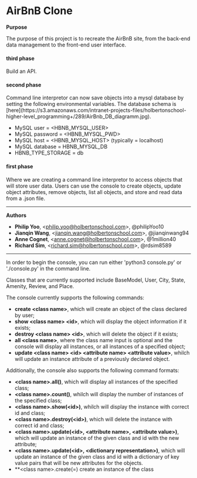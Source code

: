 # AirBnB Clone

**Purpose**

The purpose of this project is to recreate the AirBnB site, from the back-end data management to the front-end user interface. 

<h4>third phase</h4>
Build an API.

<h4>second phase</h4>
Command line interpretor can now save objects into a mysql database by setting the following environmental variables. The database schema is [here](https://s3.amazonaws.com/intranet-projects-files/holbertonschool-higher-level_programming+/289/AirBnb_DB_diagramm.jpg).  

* MySQL user = <HBNB_MYSQL_USER>
* MySQL password = <HBNB_MYSQL_PWD>
* MySQL host = <HBNB_MYSQL_HOST> (typically = localhost)
* MySQL database = HBNB_MYSQL_DB
* HBNB_TYPE_STORAGE = db

<h4>first phase</h4>
Where we are creating a command line interpretor to access objects that will store user data. Users can use the console to create objects, update object attributes, remove objects, list all objects, and store and read data from a .json file. 

----------------------------------------

**Authors**
- **Philip Yoo**, \<philip.yoo@holbertonschool.com>, @philipYoo10
- **Jianqin Wang**, \<jianqin.wang@holbertonschool.com>, @jianqinwang94
- **Anne Cognet**, \<anne.cognet@holbertonschool.com>, @1million40
- **Richard Sim**, \<richard.sim@holbertonschool.com>, @rdsim8589

----------------------------------------

In order to begin the console, you can run either 'python3 console.py' or './console.py' in the command line.

Classes that are currently supported include BaseModel, User, City, State, Amenity, Review, and Place.

The console currently supports the following commands:
- **create \<class name>**, which will create an object of the class declared by user;
- **show \<class name> \<id>**, which will display the object information if it exists;
- **destroy \<class name> \<id>**, which will delete the object if it exists;
- **all \<class name>**, where the class name input is optional and the console will display all instances, or all instances of a specified object;
- **update \<class name> \<id> \<attribute name> \<attribute value>**, whilch will update an instance attribute of a previously declared object.

Additionally, the console also supports the following command formats:
- **\<class name>.all()**, which will display all instances of the specified class;
- **\<class name>.count()**, whilch will display the number of instances of the specified class;
- **\<class name>.show(\<id>)**, whilch will display the instance with correct id and class;
- **\<class name>.destroy(\<id>)**, which will delete the instance with correct id and class;
- **\<class name>.update(\<id>, \<attribute name>, \<attribute value>)**, which will update an instance of the given class and id with the new attribute;
- **\<class name>.update(\<id>, \<dictionary representation>)**, which will update an instance of the given class and id with a dictionary of key value pairs that will be new attributes for the objects. 
- **\<class name>.create(<key>=<value>) create an instance of the class
